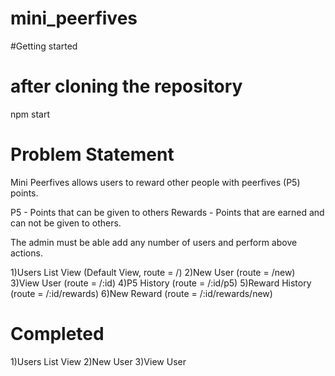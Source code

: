 
# mini_peerfives

#Getting started
# after cloning the repository

npm start

# Problem Statement
Mini Peerfives allows users to reward other people with peerfives (P5) points.

P5 - Points that can be given to others
Rewards - Points that are earned and can not be given to others.

The admin must be able add any number of users and perform above actions.

1)Users List View (Default View, route = /)
2)New User (route = /new)
3)View User (route = /:id)
4)P5 History (route = /:id/p5)
5)Reward History (route = /:id/rewards)
6)New Reward (route = /:id/rewards/new)

# Completed

1)Users List View
2)New User
3)View User
